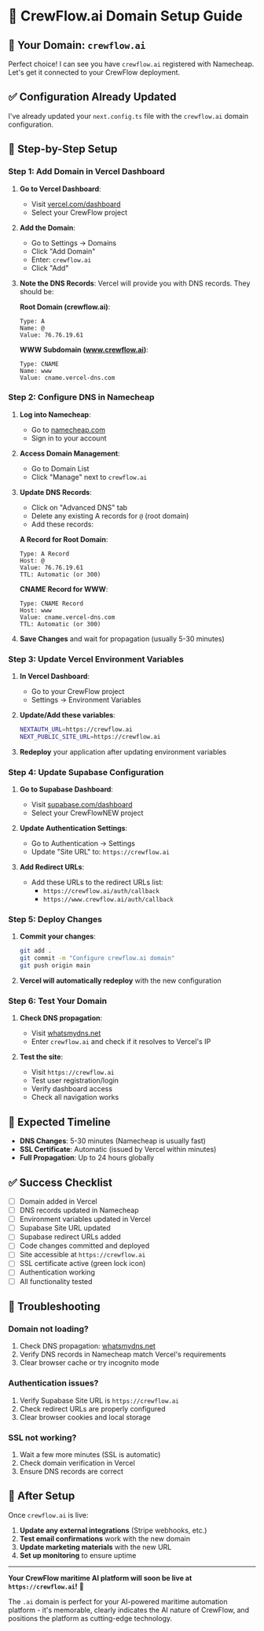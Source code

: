 # 🚢 CrewFlow.ai Domain Setup Guide

## 🎯 Your Domain: `crewflow.ai`

Perfect choice! I can see you have `crewflow.ai` registered with Namecheap. Let's get it connected to your CrewFlow deployment.

## ✅ Configuration Already Updated

I've already updated your `next.config.ts` file with the `crewflow.ai` domain configuration.

## 🚀 Step-by-Step Setup

### Step 1: Add Domain in Vercel Dashboard

1. **Go to Vercel Dashboard**:
   - Visit [vercel.com/dashboard](https://vercel.com/dashboard)
   - Select your CrewFlow project

2. **Add the Domain**:
   - Go to Settings → Domains
   - Click "Add Domain"
   - Enter: `crewflow.ai`
   - Click "Add"

3. **Note the DNS Records**:
   Vercel will provide you with DNS records. They should be:

   **Root Domain (crewflow.ai)**:
   ```
   Type: A
   Name: @
   Value: 76.76.19.61
   ```

   **WWW Subdomain (www.crewflow.ai)**:
   ```
   Type: CNAME
   Name: www
   Value: cname.vercel-dns.com
   ```

### Step 2: Configure DNS in Namecheap

1. **Log into Namecheap**:
   - Go to [namecheap.com](https://namecheap.com)
   - Sign in to your account

2. **Access Domain Management**:
   - Go to Domain List
   - Click "Manage" next to `crewflow.ai`

3. **Update DNS Records**:
   - Click on "Advanced DNS" tab
   - Delete any existing A records for `@` (root domain)
   - Add these records:

   **A Record for Root Domain**:
   ```
   Type: A Record
   Host: @
   Value: 76.76.19.61
   TTL: Automatic (or 300)
   ```

   **CNAME Record for WWW**:
   ```
   Type: CNAME Record
   Host: www
   Value: cname.vercel-dns.com
   TTL: Automatic (or 300)
   ```

4. **Save Changes** and wait for propagation (usually 5-30 minutes)

### Step 3: Update Vercel Environment Variables

1. **In Vercel Dashboard**:
   - Go to your CrewFlow project
   - Settings → Environment Variables

2. **Update/Add these variables**:
   ```bash
   NEXTAUTH_URL=https://crewflow.ai
   NEXT_PUBLIC_SITE_URL=https://crewflow.ai
   ```

3. **Redeploy** your application after updating environment variables

### Step 4: Update Supabase Configuration

1. **Go to Supabase Dashboard**:
   - Visit [supabase.com/dashboard](https://supabase.com/dashboard)
   - Select your CrewFlowNEW project

2. **Update Authentication Settings**:
   - Go to Authentication → Settings
   - Update "Site URL" to: `https://crewflow.ai`

3. **Add Redirect URLs**:
   - Add these URLs to the redirect URLs list:
     - `https://crewflow.ai/auth/callback`
     - `https://www.crewflow.ai/auth/callback`

### Step 5: Deploy Changes

1. **Commit your changes**:
   ```bash
   git add .
   git commit -m "Configure crewflow.ai domain"
   git push origin main
   ```

2. **Vercel will automatically redeploy** with the new configuration

### Step 6: Test Your Domain

1. **Check DNS propagation**:
   - Visit [whatsmydns.net](https://whatsmydns.net)
   - Enter `crewflow.ai` and check if it resolves to Vercel's IP

2. **Test the site**:
   - Visit `https://crewflow.ai`
   - Test user registration/login
   - Verify dashboard access
   - Check all navigation works

## 🔧 Expected Timeline

- **DNS Changes**: 5-30 minutes (Namecheap is usually fast)
- **SSL Certificate**: Automatic (issued by Vercel within minutes)
- **Full Propagation**: Up to 24 hours globally

## ✅ Success Checklist

- [ ] Domain added in Vercel
- [ ] DNS records updated in Namecheap
- [ ] Environment variables updated in Vercel
- [ ] Supabase Site URL updated
- [ ] Supabase redirect URLs added
- [ ] Code changes committed and deployed
- [ ] Site accessible at `https://crewflow.ai`
- [ ] SSL certificate active (green lock icon)
- [ ] Authentication working
- [ ] All functionality tested

## 🚨 Troubleshooting

### Domain not loading?
1. Check DNS propagation: [whatsmydns.net](https://whatsmydns.net)
2. Verify DNS records in Namecheap match Vercel's requirements
3. Clear browser cache or try incognito mode

### Authentication issues?
1. Verify Supabase Site URL is `https://crewflow.ai`
2. Check redirect URLs are properly configured
3. Clear browser cookies and local storage

### SSL not working?
1. Wait a few more minutes (SSL is automatic)
2. Check domain verification in Vercel
3. Ensure DNS records are correct

## 🎉 After Setup

Once `crewflow.ai` is live:

1. **Update any external integrations** (Stripe webhooks, etc.)
2. **Test email confirmations** work with the new domain
3. **Update marketing materials** with the new URL
4. **Set up monitoring** to ensure uptime

---

**Your CrewFlow maritime AI platform will soon be live at `https://crewflow.ai`!** 🚢

The `.ai` domain is perfect for your AI-powered maritime automation platform - it's memorable, clearly indicates the AI nature of CrewFlow, and positions the platform as cutting-edge technology.

